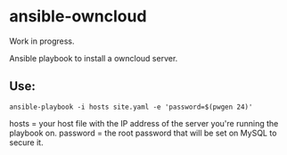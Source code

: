 ansible-owncloud
================

Work in progress.

Ansible playbook to install a owncloud server.


## Use:

`ansible-playbook -i hosts site.yaml -e 'password=$(pwgen 24)'`

hosts = your host file with the IP address of the server you're running the playbook on.
password = the root password that will be set on MySQL to secure it.
